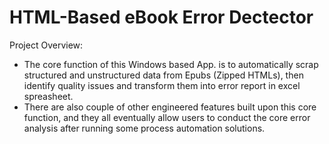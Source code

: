 # HTML-Based eBook Error Dectector

Project Overview:
- The core function of this Windows based App. is to automatically scrap structured and unstructured data from Epubs (Zipped HTMLs), then identify quality issues and transform them into error report in excel spreasheet.
- There are also couple of other engineered features built upon this core function, and they all eventually allow users to conduct the core error analysis after running some process automation solutions.
